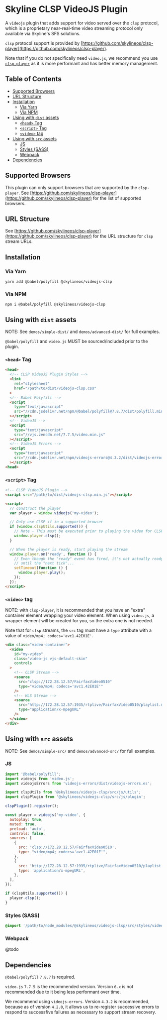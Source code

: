 # Skyline CLSP VideoJS Plugin <!-- omit in toc -->

A `videojs` plugin that adds support for video served over the `clsp` protocol, which is a proprietary near-real-time video streaming protocol only available via Skyline's SFS solutions.

`clsp` protocol support is provided by [https://github.com/skylineos/clsp-player](https://github.com/skylineos/clsp-player).

Note that if you do not specifically need `video.js`, we recommend you use [`clsp-player`](https://github.com/skylineos/clsp-player) as it is more performant and has better memory management.


## Table of Contents <!-- omit in toc -->

- [Supported Browsers](#supported-browsers)
- [URL Structure](#url-structure)
- [Installation](#installation)
  - [Via Yarn](#via-yarn)
  - [Via NPM](#via-npm)
- [Using with `dist` assets](#using-with-dist-assets)
  - [`<head>` Tag](#head-tag)
  - [`<script>` Tag](#script-tag)
  - [`<video>` tag](#video-tag)
- [Using with `src` assets](#using-with-src-assets)
  - [JS](#js)
  - [Styles (SASS)](#styles-sass)
  - [Webpack](#webpack)
- [Dependencies](#dependencies)


## Supported Browsers

This plugin can only support browsers that are supported by the `clsp-player`.  See [https://github.com/skylineos/clsp-player](https://github.com/skylineos/clsp-player) for the list of supported browsers.


## URL Structure

See [https://github.com/skylineos/clsp-player](https://github.com/skylineos/clsp-player) for the URL structure for `clsp` stream URLs.


## Installation


### Via Yarn

```
yarn add @babel/polyfill @skylineos/videojs-clsp
```

### Via NPM

```
npm i @babel/polyfill @skylineos/videojs-clsp
```


## Using with `dist` assets

NOTE: See `demos/simple-dist/` and `demos/advanced-dist/` for full examples.

`@babel/polyfill` and `video.js` MUST be sourced/included prior to the plugin.

### `<head>` Tag

```html
<head>
  <!-- CLSP VideoJS Plugin Styles -->
  <link
    rel="stylesheet"
    href="/path/to/dist/videojs-clsp.css"
  >
  <!-- Babel Polyfill -->
  <script
    type="text/javascript"
    src="//cdn.jsdelivr.net/npm/@babel/polyfill@7.8.7/dist/polyfill.min.js"
  ></script>
  <!-- VideoJS -->
  <script
    type="text/javascript"
    src="//vjs.zencdn.net/7.7.5/video.min.js"
  ></script>
  <!-- VideoJS Errors -->
  <script
    type="text/javascript"
    src="//cdn.jsdelivr.net/npm/videojs-errors@4.3.2/dist/videojs-errors.min.js"
  ></script>
<head>
```

### `<script>` Tag

```html
<!-- CLSP VideoJS Plugin -->
<script src="/path/to/dist/videojs-clsp.min.js"></script>

<script>
  // construct the player
  var player = window.videojs('my-video');

  // Only use CLSP if in a supported browser
  if (window.clspUtils.supported()) {
    // Note - This must be executed prior to playing the video for CLSP streams
    window.player.clsp();
  }

  // When the player is ready, start playing the stream
  window.player.on('ready', function () {
    // Even though the "ready" event has fired, it's not actually ready
    // until the "next tick"...
    setTimeout(function () {
      window.player.play();
    });
  });
</script>
```

### `<video>` tag

NOTE: with `clsp-player`, it is recommended that you have an "extra" container element wrapping your video element.  When using `video.js`, a wrapper element will be created for you, so the extra one is not needed.

Note that for `clsp` streams, the `src` tag must have a `type` attribute with a value of `video/mp4; codecs='avc1.42E01E'`.

```html
<div class="video-container">
  <video
    id="my-video"
    class="video-js vjs-default-skin"
    controls
  >
    <!-- CLSP Stream -->
    <source
      src="clsp://172.28.12.57/FairfaxVideo0510"
      type="video/mp4; codecs='avc1.42E01E'"
    />
    <!-- HLS Stream -->
    <source
      src="http://172.28.12.57:1935/rtplive/FairfaxVideo0510/playlist.m3u8"
      type="application/x-mpegURL"
    />
  </video>
</div>
```

## Using with `src` assets

NOTE: See `demos/simple-src/` and `demos/advanced-src/` for full examples.

### JS

```js
import '@babel/polyfill';
import videojs from 'video.js';
import videojsErrors from 'videojs-errors/dist/videojs-errors.es';

import clspUtils from '@skylineos/videojs-clsp/src/js/utils';
import clspPlugin from '@skylineos/videojs-clsp/src/js/plugin';

clspPlugin().register();

const player = videojs('my-video', {
  autoplay: true,
  muted: true,
  preload: 'auto',
  controls: false,
  sources: [
    {
      src: 'clsp://172.28.12.57/FairfaxVideo0510',
      type: "video/mp4; codecs='avc1.42E01E'",
    },
    {
      src: 'http://172.28.12.57:1935/rtplive/FairfaxVideo0510/playlist.m3u8',
      type: 'application/x-mpegURL',
    },
  ],
});

if (clspUtils.supported()) {
  player.clsp();
}
```

### Styles (SASS)

```scss
@import '/path/to/node_modules/@skylineos/videojs-clsp/src/styles/videojs-clsp.scss';
```

### Webpack

@todo


## Dependencies

`@babel/polyfill` `7.8.7` is required.

`video.js` `7.7.5` is the recommended version.  Version `6.x` is not recommended due to it being less performant over time.

We recommend using `videojs-errors`.  Version `4.3.2` is recommended, because as of version `4.2.0`, it allows us to re-register successive errors to respond to successfive failures as necessary to support stream recovery.


